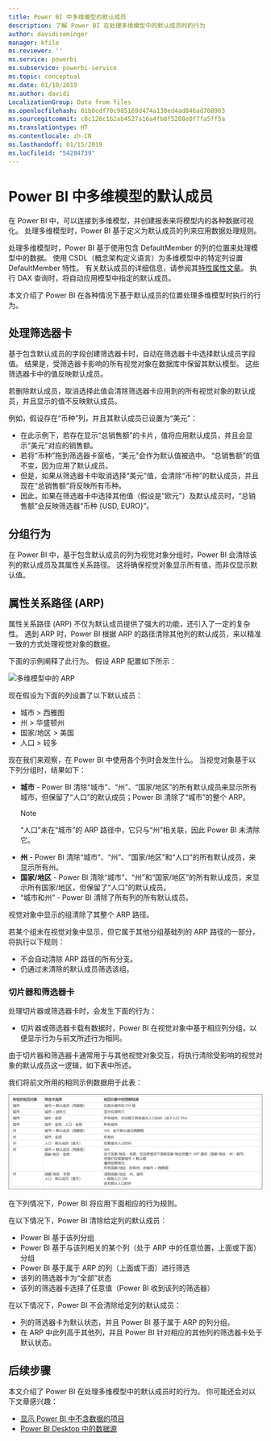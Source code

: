 ```yaml
---
title: Power BI 中多维模型的默认成员
description: 了解 Power BI 在处理多维模型中的默认成员时的行为
author: davidiseminger
manager: kfile
ms.reviewer: ''
ms.service: powerbi
ms.subservice: powerbi-service
ms.topic: conceptual
ms.date: 01/10/2019
ms.author: davidi
LocalizationGroup: Data from files
ms.openlocfilehash: 01b0cdf70c985169d474a130ed4ad846ad708963
ms.sourcegitcommit: c8c126c1b2ab4527a16a4fb8f5208e0f7fa5ff5a
ms.translationtype: HT
ms.contentlocale: zh-CN
ms.lasthandoff: 01/15/2019
ms.locfileid: "54284739"
---
```

# <a name="default-member-in-multidimensional-models-in-power-bi"></a>Power BI 中多维模型的默认成员

在 Power BI 中，可以连接到多维模型，并创建报表来将模型内的各种数据可视化。 处理多维模型时，Power BI 基于定义为默认成员的列来应用数据处理规则。 

处理多维模型时，Power BI 基于使用包含 DefaultMember 的列的位置来处理模型中的数据。 使用 CSDL（概念架构定义语言）为多维模型中的特定列设置 DefaultMember 特性。 有关默认成员的详细信息，请参阅其[特性属性文章](https://docs.microsoft.com/sql/analysis-services/multidimensional-models/attribute-properties-define-a-default-member?view=sql-server-2017)。 执行 DAX 查询时，将自动应用模型中指定的默认成员。

本文介绍了 Power BI 在各种情况下基于默认成员的位置处理多维模型时执行的行为。 

## <a name="working-with-filter-cards"></a>处理筛选器卡

基于包含默认成员的字段创建筛选器卡时，自动在筛选器卡中选择默认成员字段值。 结果是，受筛选器卡影响的所有视觉对象在数据库中保留其默认模型。 这些筛选器卡中的值反映默认成员。

若删除默认成员，取消选择此值会清除筛选器卡应用到的所有视觉对象的默认成员，并且显示的值不反映默认成员。

例如，假设存在“币种”列，并且其默认成员已设置为“美元”：

* 在此示例下，若存在显示“总销售额”的卡片，值将应用默认成员，并且会显示“美元”对应的销售额。
* 若将“币种”拖到筛选器卡窗格，“美元”会作为默认值被选中。 “总销售额”的值不变，因为应用了默认成员。
* 但是，如果从筛选器卡中取消选择“美元”值，会清除“币种”的默认成员，并且现在“总销售额”将反映所有币种。
* 因此，如果在筛选器卡中选择其他值（假设是“欧元”）及默认成员时，“总销售额”会反映筛选器“币种 {USD, EURO}”。

## <a name="grouping-behavior"></a>分组行为

在 Power BI 中，基于包含默认成员的列为视觉对象分组时，Power BI 会清除该列的默认成员及其属性关系路径。 这将确保视觉对象显示所有值，而非仅显示默认值。

## <a name="attribute-relationship-paths-arps"></a>属性关系路径 (ARP)

属性关系路径 (ARP) 不仅为默认成员提供了强大的功能，还引入了一定的复杂性。 遇到 ARP 时，Power BI 根据 ARP 的路径清除其他列的默认成员，来以精准一致的方式处理视觉对象的数据。

下面的示例阐释了此行为。 假设 ARP 配置如下所示：

![多维模型中的 ARP](media/desktop-default-member-multidimensional-models/default-members_01.png)

现在假设为下面的列设置了以下默认成员：

* 城市 > 西雅图
* 州 > 华盛顿州
* 国家/地区 > 美国
* 人口 > 较多

现在我们来观察，在 Power BI 中使用各个列时会发生什么。 当视觉对象基于以下列分组时，结果如下：

* **城市** - Power BI 清除“城市”、“州”、“国家/地区”的所有默认成员来显示所有城市，但保留了“人口”的默认成员；Power BI 清除了“城市”的整个 ARP。
    > [!NOTE]
    > “人口”未在“城市”的 ARP 路径中，它只与“州”相关联，因此 Power BI 未清除它。
* **州** - Power BI 清除“城市”、“州”、“国家/地区”和“人口”的所有默认成员，来显示所有州。
* **国家/地区** - Power BI 清除“城市”、“州”和“国家/地区”的所有默认成员，来显示所有国家/地区，但保留了“人口”的默认成员。
* “城市和州” - Power BI 清除了所有列的所有默认成员。

视觉对象中显示的组清除了其整个 ARP 路径。 

若某个组未在视觉对象中显示，但它属于其他分组基础列的 ARP 路径的一部分，将执行以下规则：

* 不会自动清除 ARP 路径的所有分支。
* 仍通过未清除的默认成员筛选该组。

### <a name="slicers-and-filter-cards"></a>切片器和筛选器卡

处理切片器或筛选器卡时，会发生下面的行为：

* 切片器或筛选器卡载有数据时，Power BI 在视觉对象中基于相应列分组，以便显示行为与前文所述行为相同。

由于切片器和筛选器卡通常用于与其他视觉对象交互，将执行清除受影响的视觉对象的默认成员这一逻辑，如下表中所述。 

我们将前文所用的相同示例数据用于此表：

![Power BI 切片器和筛选器卡默认成员清除行为](media/desktop-default-member-multidimensional-models/default-members_02.png)

在下列情况下，Power BI 将应用下面相应的行为规则。

在以下情况下，Power BI 清除给定列的默认成员：

* Power BI 基于该列分组
* Power BI 基于与该列相关的某个列（处于 ARP 中的任意位置，上面或下面）分组
* Power BI 基于属于 ARP 的列（上面或下面）进行筛选
* 该列的筛选器卡为“全部”状态
* 该列的筛选器卡选择了任意值（Power BI 收到该列的筛选器）

在以下情况下，Power BI 不会清除给定列的默认成员：

* 列的筛选器卡为默认状态，并且 Power BI 基于属于 ARP 的列分组。
* 在 ARP 中此列高于其他列，并且 Power BI 针对相应的其他列的筛选器卡处于默认状态。


## <a name="next-steps"></a>后续步骤

本文介绍了 Power BI 在处理多维模型中的默认成员时的行为。 你可能还会对以下文章感兴趣： 

* [显示 Power BI 中不含数据的项目](desktop-show-items-no-data.md)
* [Power BI Desktop 中的数据源](desktop-data-sources.md)
